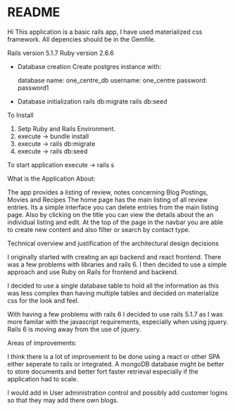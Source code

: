 # README

Hi This application is a basic rails app, I have used materialized css framework. All depencies should be in the Gemfile.

Rails version 5.1.7
Ruby version 2.6.6

* Database creation
  Create postgres instance with:

    database name: one_centre_db
    username: one_centre 
    password: password1

* Database initialization
  rails db:migrate
  rails db:seed

To Install

1. Setp Ruby and Rails Environment.
2. execute -> bundle install
3. execute -> rails db:migrate
4. execute -> rails db:seed

To start application execute -> rails s


What is the Application About:

The app provides a listing of review, notes concerning Blog Postings, Movies and Recipes
The home page has the main listing of all review entries.
Its a simple interface you can delete entries from the main listing page.
Also by clicking on the title you can view the details about the an individual listing and edit.
At the top of the page in the navbar you are able to create new content and also filter or search by contact type.

Technical overview and justification of the architectural design decisions

I originally started with creating an api backend and react frontend. There was a few problems with libraries and rails 6. I then decided to use a simple approach and use Ruby on Rails for frontend and backend.

I decided to use a single database table to hold all the information as this was less complex than having multiple tables and decided on materialize css for the look and feel. 

With having a few problems with rails 6 I decided to use rails 5.1.7 as I was more familar with the javascript requirements, especially when using jquery. Rails 6 is moving away from the use of jquery.

Areas of improvements:

I think there is a lot of improvement to be done using a react or other SPA either seperate to rails or integrated. 
A mongoDB database might be better to store documents and better fort faster retrieval especially if the application had to scale.

I would add in User administration control and possibly add customer logins so that they may add there own blogs. 







